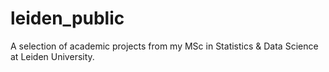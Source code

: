 # leiden_public
A selection of academic projects from my MSc in Statistics &amp; Data Science at Leiden University.
